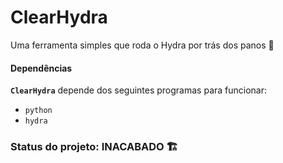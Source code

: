 # ClearHydra
Uma ferramenta simples que roda o Hydra por trás dos panos 🐲

#### Dependências
**`ClearHydra`** depende dos seguintes programas para funcionar:
- `python`
- `hydra`

### Status do projeto: INACABADO 🏗️
